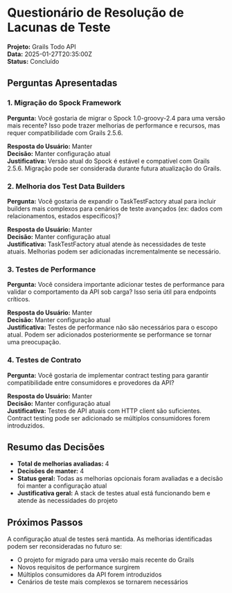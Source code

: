 # Questionário de Resolução de Lacunas de Teste

**Projeto:** Grails Todo API  
**Data:** 2025-01-27T20:35:00Z  
**Status:** Concluído  

## Perguntas Apresentadas

### 1. Migração do Spock Framework
**Pergunta:** Você gostaria de migrar o Spock 1.0-groovy-2.4 para uma versão mais recente? Isso pode trazer melhorias de performance e recursos, mas requer compatibilidade com Grails 2.5.6.

**Resposta do Usuário:** Manter  
**Decisão:** Manter configuração atual  
**Justificativa:** Versão atual do Spock é estável e compatível com Grails 2.5.6. Migração pode ser considerada durante futura atualização do Grails.

### 2. Melhoria dos Test Data Builders
**Pergunta:** Você gostaria de expandir o TaskTestFactory atual para incluir builders mais complexos para cenários de teste avançados (ex: dados com relacionamentos, estados específicos)?

**Resposta do Usuário:** Manter  
**Decisão:** Manter configuração atual  
**Justificativa:** TaskTestFactory atual atende às necessidades de teste atuais. Melhorias podem ser adicionadas incrementalmente se necessário.

### 3. Testes de Performance
**Pergunta:** Você considera importante adicionar testes de performance para validar o comportamento da API sob carga? Isso seria útil para endpoints críticos.

**Resposta do Usuário:** Manter  
**Decisão:** Manter configuração atual  
**Justificativa:** Testes de performance não são necessários para o escopo atual. Podem ser adicionados posteriormente se performance se tornar uma preocupação.

### 4. Testes de Contrato
**Pergunta:** Você gostaria de implementar contract testing para garantir compatibilidade entre consumidores e provedores da API?

**Resposta do Usuário:** Manter  
**Decisão:** Manter configuração atual  
**Justificativa:** Testes de API atuais com HTTP client são suficientes. Contract testing pode ser adicionado se múltiplos consumidores forem introduzidos.

## Resumo das Decisões

- **Total de melhorias avaliadas:** 4
- **Decisões de manter:** 4
- **Status geral:** Todas as melhorias opcionais foram avaliadas e a decisão foi manter a configuração atual
- **Justificativa geral:** A stack de testes atual está funcionando bem e atende às necessidades do projeto

## Próximos Passos

A configuração atual de testes será mantida. As melhorias identificadas podem ser reconsideradas no futuro se:
- O projeto for migrado para uma versão mais recente do Grails
- Novos requisitos de performance surgirem
- Múltiplos consumidores da API forem introduzidos
- Cenários de teste mais complexos se tornarem necessários
